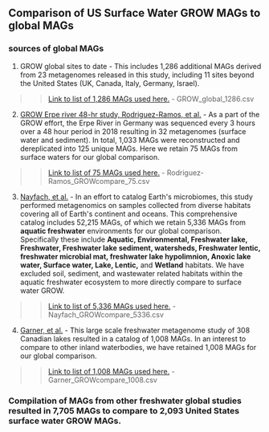 ## Comparison of US Surface Water GROW MAGs to global MAGs
### sources of global MAGs
1. GROW global sites to date - This includes 1,286 additional MAGs derived from 23 metagenomes released in this study, including 11 sites beyond the United States (UK, Canada, Italy, Germany, Israel).

>> [Link to list of 1,286 MAGs used here.](https://github.com/jmikayla1991/Genome-Resolved-Open-Watersheds-database-GROWdb/blob/main/USA_SurfaceWater/GlobalComparison/GROW_global_1286.csv) - GROW_global_1286.csv
   
2. [GROW Erpe river 48-hr study, Rodriguez-Ramos, et al.](https://www.frontiersin.org/articles/10.3389/frmbi.2023.1199766/full) - As a part of the GROW effort, the Erpe River in Germany was sequenced every 3 hours over a 48 hour period in 2018 resulting in 32 metagenomes (surface water and sediment). In total, 1,033 MAGs were reconstructed and dereplicated into 125 unique MAGs. Here we retain 75 MAGs from surface waters for our global comparison.

>> [Link to list of 75 MAGs used here.]() - Rodriguez-Ramos_GROWcompare_75.csv

3. [Nayfach, et al.](https://www.nature.com/articles/s41587-020-0718-6) - In an effort to catalog Earth's microbiomes, this study performed metagenomics on samples collected from diverse habitats covering all of Earth's continent and oceans. This comprehensive catalog includes 52,215 MAGs, of which we retain 5,336 MAGs from **aquatic freshwater** environments for our global comparison. Specifically these include **Aquatic, Environmental, Freshwater lake, Freshwater, Freshwater lake sediment, watersheds, Freshwater lentic, freshwater microbial mat, freshwater lake hypolimnion, Anoxic lake water, Surface water, Lake, Lentic,** and **Wetland** habitats. We have excluded soil, sediment, and wastewater related habitats within the aquatic freshwater ecosystem to more directly compare to surface water GROW.

>> [Link to list of 5,336 MAGs used here.](https://github.com/jmikayla1991/Genome-Resolved-Open-Watersheds-database-GROWdb/blob/main/USA_SurfaceWater/GlobalComparison/Nayfach_GROWcompare_5336.csv) - Nayfach_GROWcompare_5336.csv
   
4. [Garner, et al.](https://www.nature.com/articles/s41564-023-01435-6) - This large scale freshwater metagenome study of 308 Canadian lakes resulted in a catalog of 1,008 MAGs. In an interest to compare to other inland waterbodies, we have retained 1,008 MAGs for our global comparison.

>> [Link to list of 1,008 MAGs used here.](https://github.com/jmikayla1991/Genome-Resolved-Open-Watersheds-database-GROWdb/blob/main/USA_SurfaceWater/GlobalComparison/Garner_GROWcompare_1008.csv) - Garner_GROWcompare_1008.csv

### Compilation of MAGs from other freshwater global studies resulted in 7,705 MAGs to compare to 2,093 United States surface water GROW MAGs. 

